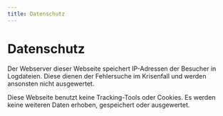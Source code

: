 ```yaml
---
title: Datenschutz
---
```


# Datenschutz

Der Webserver dieser Webseite speichert IP-Adressen der Besucher in Logdateien. Diese dienen der Fehlersuche im
Krisenfall und werden ansonsten nicht ausgewertet.

Diese Webseite benutzt keine Tracking-Tools oder Cookies. Es werden keine weiteren Daten erhoben, gespeichert oder
ausgewertet.
